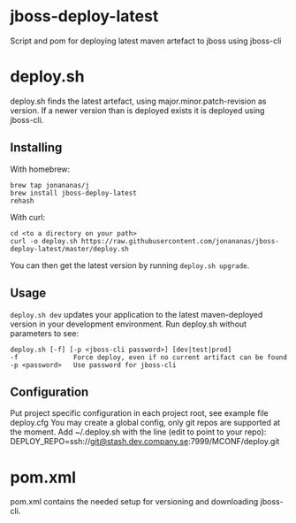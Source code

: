 jboss-deploy-latest
===================

Script and pom for deploying latest maven artefact to jboss using jboss-cli

# deploy.sh
deploy.sh finds the latest artefact, using major.minor.patch-revision as version. If a newer version than is deployed
exists it is deployed using jboss-cli.

## Installing
With homebrew:
```
brew tap jonananas/j
brew install jboss-deploy-latest
rehash
```

With curl:
```
cd <to a directory on your path>
curl -o deploy.sh https://raw.githubusercontent.com/jonananas/jboss-deploy-latest/master/deploy.sh
```
You can then get the latest version by running `deploy.sh upgrade`.

## Usage
`deploy.sh dev` updates your application to the latest maven-deployed version in your development environment. 
Run deploy.sh without parameters to see:
```
deploy.sh [-f] [-p <jboss-cli password>] [dev|test|prod]
-f              Force deploy, even if no current artifact can be found
-p <password>   Use password for jboss-cli
```

## Configuration
Put project specific configuration in each project root, see example file deploy.cfg
You may create a global config, only git repos are supported at the moment. Add ~/.deploy.sh with the line (edit to point to your repo):
DEPLOY_REPO=ssh://git@stash.dev.company.se:7999/MCONF/deploy.git

# pom.xml
pom.xml contains the needed setup for versioning and downloading jboss-cli.
